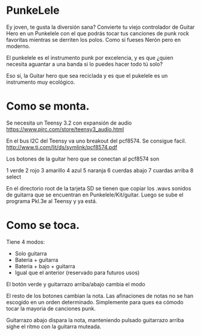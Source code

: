 # PunkeLele

Ey joven, te gusta la diversión sana? Convierte tu viejo controlador de Guitar Hero en un Punkelele con el que podrás tocar tus canciones de punk rock favoritas mientras se derriten los polos. Como si fueses Nerón pero en moderno. 

El punkelele es el instrumento punk por excelencia, y es que ¿quien necesita aguantar a una banda si lo puedes hacer todo tú solo?

Eso sí, la Guitar hero que sea reciclada y es que el pukelele es un instrumento muy ecológico.

Como se monta.
==============

Se necesita un Teensy 3.2 con expansión de audio
https://www.pjrc.com/store/teensy3_audio.html

En el bus I2C del Teensy va uno breakout del pcf8574. Se consigue facil.  
http://www.ti.com/lit/ds/symlink/pcf8574.pdf

Los botones de la guitar hero que se conectan al pcf8574 son

1 verde
2 rojo
3 amarillo
4 azul
5 naranja
6 cuerdas abajo
7 cuardas arriba
8 select

En el directorio root de la tarjeta SD se tienen que copiar los .wavs sonidos de guitarra que se encuentran en Punkelele/Kit/guitar. Luego se sube el programa Pkl.3e al Teensy y ya está.

Como se toca.
=============
Tiene 4 modos:
  - Solo guitarra
  - Bateria + guitarra
  - Bateria + bajo + guitarra
  - Igual que el anterior (reservado para futuros usos)
  
  El botón verde y guitarrazo arriba/abajo cambia el modo
  
  El resto de los botones cambian la nota. Las afinaciones de notas no se han escogido en un orden determinado. Simplemente para ques ea cómodo tocar la mayoria de canciones punk.

Guitarrazo abajo dispara la nota, manteniendo pulsado guitarrazo arriba sighe el ritmo con la guitarra muteada.

  
  
